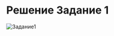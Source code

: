 # Решение Задание 1
![Задание1](https://github.com/elenakarikh/git-hw/commit/5b65a85b082fd780f4a381ba48540ecfd4c2dd0d)



